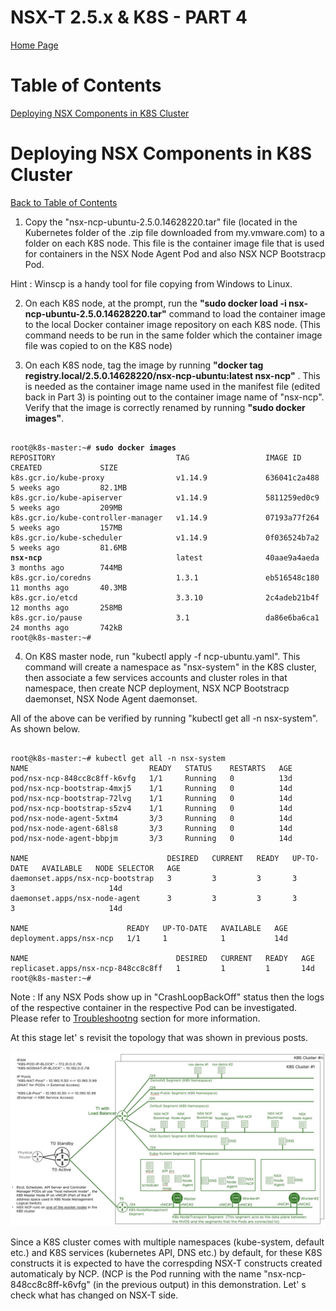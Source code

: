 # NSX-T 2.5.x & K8S  - PART 4
[Home Page](https://github.com/dumlutimuralp/k8s-with-nsx-t-2.5.x)

# Table of Contents
[Deploying NSX Components in K8S Cluster](#Deploying-NSX-Components-in-K8S-Cluster)

# Deploying NSX Components in K8S Cluster
[Back to Table of Contents](https://github.com/dumlutimuralp/k8s-with-nsx-t-2.5.x/tree/master/Part%204#Table-of-Contents)

1. Copy the "nsx-ncp-ubuntu-2.5.0.14628220.tar" file (located in the Kubernetes folder of the .zip file downloaded from my.vmware.com) to a folder on each K8S node. This file is the container image file that is used for containers in the NSX Node Agent Pod and also NSX NCP Bootstracp Pod.  

Hint : Winscp is a handy tool for file copying from Windows to Linux.  

2. On each K8S node, at the prompt, run the <b>"sudo docker load -i nsx-ncp-ubuntu-2.5.0.14628220.tar"</b> command to load the container image to the local Docker container image repository on each K8S node. (This command needs to be run in the same folder which the container image file was copied to on the K8S node) 

3. On each K8S node, tag the image by running <b>"docker tag registry.local/2.5.0.14628220/nsx-ncp-ubuntu:latest nsx-ncp"</b> . This is needed as the container image name used in the manifest file (edited back in Part 3) is pointing out to the container image name of "nsx-ncp". Verify that the image is correctly renamed by running <b>"sudo docker images"</b>.

<pre><code>
root@k8s-master:~# <b>sudo docker images</b>
REPOSITORY                           TAG                 IMAGE ID            CREATED             SIZE
k8s.gcr.io/kube-proxy                v1.14.9             636041c2a488        5 weeks ago         82.1MB
k8s.gcr.io/kube-apiserver            v1.14.9             5811259ed0c9        5 weeks ago         209MB
k8s.gcr.io/kube-controller-manager   v1.14.9             07193a77f264        5 weeks ago         157MB
k8s.gcr.io/kube-scheduler            v1.14.9             0f036524b7a2        5 weeks ago         81.6MB
<b>nsx-ncp</b>                              latest              40aae9a4aeda        3 months ago        744MB
k8s.gcr.io/coredns                   1.3.1               eb516548c180        11 months ago       40.3MB
k8s.gcr.io/etcd                      3.3.10              2c4adeb21b4f        12 months ago       258MB
k8s.gcr.io/pause                     3.1                 da86e6ba6ca1        24 months ago       742kB
root@k8s-master:~#
</code></pre>

4. On K8S master node, run "kubectl apply -f ncp-ubuntu.yaml". This command will create a namespace as "nsx-system" in the K8S cluster, then associate a few services accounts and cluster roles in that namespace, then create NCP deployment, NSX NCP Bootstracp daemonset, NSX Node Agent daemonset. 

All of the above can be verified by running "kubectl get all -n nsx-system". As shown below.

<pre><code>
root@k8s-master:~# kubectl get all -n nsx-system
NAME                           READY   STATUS    RESTARTS   AGE
pod/nsx-ncp-848cc8c8ff-k6vfg   1/1     Running   0          13d
pod/nsx-ncp-bootstrap-4mxj5    1/1     Running   0          14d
pod/nsx-ncp-bootstrap-72lvg    1/1     Running   0          14d
pod/nsx-ncp-bootstrap-s5zv4    1/1     Running   0          14d
pod/nsx-node-agent-5xtm4       3/3     Running   0          14d
pod/nsx-node-agent-68ls8       3/3     Running   0          14d
pod/nsx-node-agent-bbpjm       3/3     Running   0          14d

NAME                               DESIRED   CURRENT   READY   UP-TO-DATE   AVAILABLE   NODE SELECTOR   AGE
daemonset.apps/nsx-ncp-bootstrap   3         3         3       3            3           <none>          14d
daemonset.apps/nsx-node-agent      3         3         3       3            3           <none>          14d

NAME                      READY   UP-TO-DATE   AVAILABLE   AGE
deployment.apps/nsx-ncp   1/1     1            1           14d

NAME                                 DESIRED   CURRENT   READY   AGE
replicaset.apps/nsx-ncp-848cc8c8ff   1         1         1       14d
root@k8s-master:~#
</code></pre>

Note : If any NSX Pods show up in "CrashLoopBackOff" status then the logs of the respective container in the respective Pod can be investigated. Please refer to [Troubleshootng](?????) section for more information.

At this stage let' s revisit the topology that was shown in previous posts.

![](2019-12-18_22-26-01.jpg)

Since a K8S cluster comes with multiple namespaces (kube-system, default etc.) and K8S services (kubernetes API, DNS etc.) by default, for these K8S constructs it is expected to have the correspding NSX-T constructs created automaticaly by NCP. (NCP is the Pod running with the name "nsx-ncp-848cc8c8ff-k6vfg" (in the previous output) in this demonstration. Let' s check what has changed on NSX-T side.





